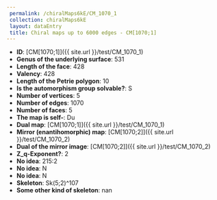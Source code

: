 ```yaml
--- 
 permalink: /chiralMaps6kE/CM_1070_1 
 collection: chiralMaps6kE
 layout: dataEntry
 title: Chiral maps up to 6000 edges - CM[1070;1]
---
```


- **ID**: [CM[1070;1]]({{ site.url }}/test/CM_1070_1)
- **Genus of the underlying surface**: 531
- **Length of the face**: 428
- **Valency**: 428
- **Length of the Petrie polygon**: 10
- **Is the automorphism group solvable?**: S
- **Number of vertices**: 5
- **Number of edges**: 1070
- **Number of faces**: 5
- **The map is self-**: Du
- **Dual map**: [CM[1070;1]]({{ site.url }}/test/CM_1070_1)
- **Mirror (enantihomorphic) map**: [CM[1070;2]]({{ site.url }}/test/CM_1070_2)
- **Dual of the mirror image**: [CM[1070;2]]({{ site.url }}/test/CM_1070_2)
- **Z_q-Exponent?**: 2
- **No idea**:  215:2
- **No idea**: N
- **No idea**: N
- **Skeleton**: Sk(5;2)^107
- **Some other kind of skeleton**: nan

